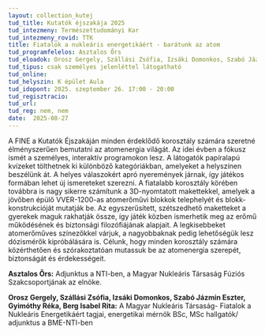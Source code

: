 ```yaml
---
layout: collection_kutej
tud_title: Kutatók éjszakája 2025
tud_intezmeny: Természettudományi Kar
tud_intezmeny_rovid: TTK
title: Fiatalok a nukleáris energetikáért - barátunk az atom
tud_programfelelos: Asztalos Őrs
tud_eloadok: Orosz Gergely, Szállási Zsófia, Izsáki Domonkos, Szabó Jázmin Eszter, Gyimóthy Réka, Berg Isabel Rita
tud_tipus: csak személyes jelenléttel látogatható
tud_online: 
tud_helyszin: K épület Aula
tud_idopont: 2025. szeptember 26. 17:00 - 20:00
tud_regisztracio: 
tud_url: 
tud_reg: nem, nem
date:  2025-08-27
---
```


A FINE a Kutatók Éjszakáján minden érdeklődő korosztály számára szeretné élményszerűen bemutatni az atomenergia világát. Az idei évben a fókusz ismét a személyes, interaktív programokon lesz. 
A látogatók papíralapú kvízeket tölthetnek ki különböző kategóriákban, amelyeket a helyszínen beszélünk át. A helyes válaszokért apró nyeremények járnak, így játékos formában lehet új ismereteket szerezni. 
A fiatalabb korosztály körében továbbra is nagy sikerre számítunk a 3D-nyomtatott makettekkel, amelyek a jövőben épülő VVER-1200-as atomerőművi blokkok telephelyét és blokk-konstrukcióját mutatják be. 
Az egyszerűsített, szétszedhető maketteket a gyerekek maguk rakhatják össze, így játék közben ismerhetik meg az erőmű működésének és biztonsági filozófiájának alapjait.
A legkisebbeket atomerőműves színezőkkel várjuk, a nagyobbaknak pedig lehetőségük lesz dózismérők kipróbálására is.
Célunk, hogy minden korosztály számára közérthetően és szórakoztatóan mutassuk be az atomenergia szerepét, biztonságát és érdekességeit.

**Asztalos Őrs:** Adjunktus a NTI-ben, a Magyar Nukleáris Társaság Fúziós Szakcsoportjának az elnöke.

**Orosz Gergely, Szállási Zsófia, Izsáki Domonkos, Szabó Jázmin Eszter, Gyimóthy Réka, Berg Isabel Rita:**
A Magyar Nukleáris Társaság- Fiatalok a Nukleáris Energetikáért tagjai, energetikai mérnök BSc, MSc hallgatók/ adjunktus a BME-NTI-ben

